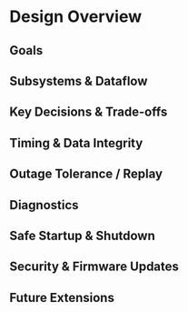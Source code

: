 # Design Overview

## Goals

## Subsystems & Dataflow

## Key Decisions & Trade-offs

## Timing & Data Integrity

## Outage Tolerance / Replay

## Diagnostics

## Safe Startup & Shutdown

## Security & Firmware Updates

## Future Extensions
